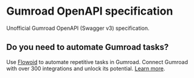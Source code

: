 # Gumroad OpenAPI specification
Unofficial Gumroad OpenAPI (Swagger v3) specification.

## Do you need to automate Gumroad tasks?
Use [Flowoid](https://flowoid.com) to automate repetitive tasks in Gumroad. Connect Gumroad with over 300 integrations and unlock its potential. [Learn more](https://flowoid.com/integrations/gumroad).
